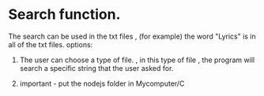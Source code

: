 # Search function.
The search can be used in the txt files , (for example) the word  "Lyrics" is in all of the txt files.
options:
1) The user can choose a type of file. , in this type of file , the program will search a specific string that the user asked for.

2) important - put the nodejs folder in Mycomputer/C
